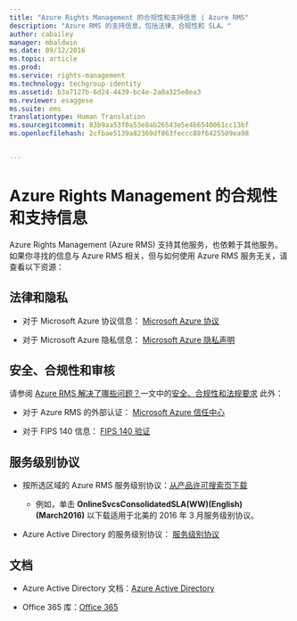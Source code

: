 ```yaml
---
title: "Azure Rights Management 的合规性和支持信息 | Azure RMS"
description: "Azure RMS 的支持信息，包括法律、合规性和 SLA。"
author: cabailey
manager: mbaldwin
ms.date: 09/12/2016
ms.topic: article
ms.prod: 
ms.service: rights-management
ms.technology: techgroup-identity
ms.assetid: b3a7127b-6d24-4439-bc4e-2a0a325e8ea3
ms.reviewer: esaggese
ms.suite: ems
translationtype: Human Translation
ms.sourcegitcommit: 83b9aa53f0a53e8ab26543e5e4b6540061cc13bf
ms.openlocfilehash: 2cfbae5139a82369df863feccc88f6425509ea98


---
```




# Azure Rights Management 的合规性和支持信息

Azure Rights Management (Azure RMS) 支持其他服务，也依赖于其他服务。 如果你寻找的信息与 Azure RMS 相关，但与如何使用 Azure RMS 服务无关，请查看以下资源：

## 法律和隐私

- 对于 Microsoft Azure 协议信息： [Microsoft Azure 协议](http://azure.microsoft.com/support/legal/subscription-agreement/)

- 对于 Microsoft Azure 隐私信息： [Microsoft Azure 隐私声明](http://azure.microsoft.com/support/legal/privacy-statement/)

## 安全、合规性和审核

请参阅 [Azure RMS 解决了哪些问题？](../understand-explore/azure-rms-problems-it-solves.md)一文中的[安全、合规性和法规要求](../understand-explore/azure-rms-problems-it-solves.md#security-compliance-and-regulatory-requirements) 此外：

- 对于 Azure RMS 的外部认证： [Microsoft Azure 信任中心](http://azure.microsoft.com/support/trust-center/)

- 对于 FIPS 140 信息： [FIPS 140 验证](https://technet.microsoft.com/library/security/cc750357.aspx)

## 服务级别协议

- 按所选区域的 Azure RMS 服务级别协议：[从产品许可搜索页下载](http://microsoftvolumelicensing.com/DocumentSearch.aspx?Mode=3&amp;DocumentTypeId=37)

    - 例如，单击 **OnlineSvcsConsolidatedSLA(WW)(English)(March2016)** 以下载适用于北美的 2016 年 3 月服务级别协议。

-   Azure Active Directory 的服务级别协议： [服务级别协议](http://azure.microsoft.com/support/legal/sla/)

## 文档

- Azure Active Directory 文档：[Azure Active Directory](/active-directory/)

- Office 365 库：[Office 365](http://technet.microsoft.com/library/dn127064%28v=office.14%29.aspx)




<!--HONumber=Sep16_HO2-->


